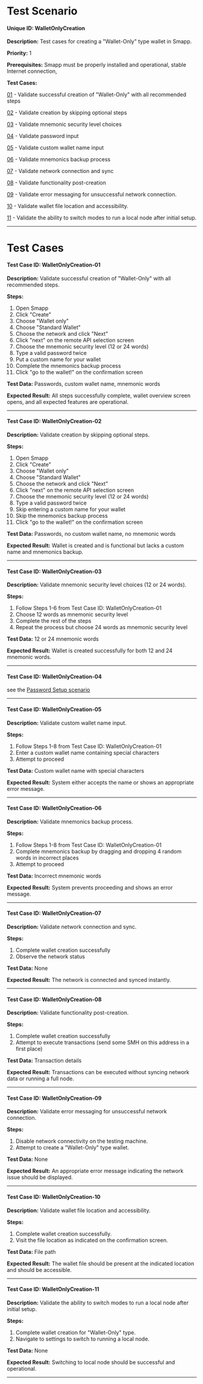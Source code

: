 # Test Scenario

 <!-- just roughly put together, to be improved with more detailed info -->

#### Unique ID:  WalletOnlyCreation

**Description:** Test cases for creating a "Wallet-Only" type wallet in Smapp.

**Priority:** 1

**Prerequisites:** Smapp must be properly installed and operational, stable Internet connection, 

**Test Cases:**

[01](#test-case-id-WalletOnlyCreation-01) - Validate successful creation of "Wallet-Only" with all recommended steps

[02](#test-case-id-WalletOnlyCreation-02) - Validate creation by skipping optional steps

[03](#test-case-id-WalletOnlyCreation-03) - Validate mnemonic security level choices

[04](#test-case-id-WalletOnlyCreation-04) - Validate password input

[05](#test-case-id-WalletOnlyCreation-05) - Validate custom wallet name input

[06](#test-case-id-WalletOnlyCreation-06) - Validate mnemonics backup process

[07](#test-case-id-WalletOnlyCreation-07) - Validate network connection and sync

[08](#test-case-id-WalletOnlyCreation-08) - Validate functionality post-creation

[09](#test-case-id-walletonlycreation-09) - Validate error messaging for unsuccessful network connection.

[10](#test-case-id-walletonlycreation-10) - Validate wallet file location and accessibility.

[11](#test-case-id-walletonlycreation-11) - Validate the ability to switch modes to run a local node after initial setup.

_____

# Test Cases

#### Test Case ID: WalletOnlyCreation-01

**Description:** Validate successful creation of "Wallet-Only" with all recommended steps.

**Steps:**

1. Open Smapp
2. Click "Create"
3. Choose "Wallet only"
4. Choose "Standard Wallet"
5. Choose the network and click "Next"
6. Click "next" on the remote API selection screen
7. Choose the mnemonic security level (12 or 24 words)
8. Type a valid password twice
9. Put a custom name for your wallet
10. Complete the mnemonics backup process
11. Click "go to the wallet!" on the confirmation screen

**Test Data:** Passwords, custom wallet name, mnemonic words

**Expected Result:** All steps successfully complete, wallet overview screen opens, and all expected features are operational.



---

#### Test Case ID: WalletOnlyCreation-02

**Description:** Validate creation by skipping optional steps.

**Steps:**

1. Open Smapp
2. Click "Create"
3. Choose "Wallet only"
4. Choose "Standard Wallet"
5. Choose the network and click "Next"
6. Click "next" on the remote API selection screen
7. Choose the mnemonic security level (12 or 24 words)
8. Type a valid password twice
9. Skip entering a custom name for your wallet
10. Skip the mnemonics backup process
11. Click "go to the wallet!" on the confirmation screen

**Test Data:** Passwords, no custom wallet name, no mnemonic words

**Expected Result:** Wallet is created and is functional but lacks a custom name and mnemonics backup.



---

#### Test Case ID: WalletOnlyCreation-03

**Description:** Validate mnemonic security level choices (12 or 24 words).

**Steps:**

1. Follow Steps 1-6 from Test Case ID: WalletOnlyCreation-01
2. Choose 12 words as mnemonic security level
3. Complete the rest of the steps
4. Repeat the process but choose 24 words as mnemonic security level

**Test Data:** 12 or 24 mnemonic words

**Expected Result:** Wallet is created successfully for both 12 and 24 mnemonic words.



---

#### Test Case ID: WalletOnlyCreation-04

see the [Password Setup scenario](cases/Smapper/Password-setup.md)

---

#### Test Case ID: WalletOnlyCreation-05

**Description:** Validate custom wallet name input.

**Steps:**

1. Follow Steps 1-8 from Test Case ID: WalletOnlyCreation-01
2. Enter a custom wallet name containing special characters
3. Attempt to proceed

**Test Data:** Custom wallet name with special characters

**Expected Result:** System either accepts the name or shows an appropriate error message.



---

#### Test Case ID: WalletOnlyCreation-06

**Description:** Validate mnemonics backup process.

**Steps:**

1. Follow Steps 1-8 from Test Case ID: WalletOnlyCreation-01
2. Complete mnemonics backup by dragging and dropping 4 random words in incorrect places
3. Attempt to proceed

**Test Data:** Incorrect mnemonic words

**Expected Result:** System prevents proceeding and shows an error message.



---

#### Test Case ID: WalletOnlyCreation-07

**Description:** Validate network connection and sync.

**Steps:**

1. Complete wallet creation successfully
2. Observe the network status

**Test Data:** None

**Expected Result:** The network is connected and synced instantly.



---

#### Test Case ID: WalletOnlyCreation-08

**Description:** Validate functionality post-creation.

**Steps:**

1. Complete wallet creation successfully
2. Attempt to execute transactions (send some SMH on this address in a first place)

**Test Data:** Transaction details

**Expected Result:** Transactions can be executed without syncing network data or running a full node.



---

#### Test Case ID: WalletOnlyCreation-09

**Description:** Validate error messaging for unsuccessful network connection.

**Steps:**

1. Disable network connectivity on the testing machine.
2. Attempt to create a "Wallet-Only" type wallet.
  
**Test Data:** None

**Expected Result:** An appropriate error message indicating the network issue should be displayed.



---

#### Test Case ID: WalletOnlyCreation-10

**Description:** Validate wallet file location and accessibility.

**Steps:**

1. Complete wallet creation successfully.
2. Visit the file location as indicated on the confirmation screen.
  
**Test Data:** File path

**Expected Result:** The wallet file should be present at the indicated location and should be accessible.



---

#### Test Case ID: WalletOnlyCreation-11

**Description:** Validate the ability to switch modes to run a local node after initial setup.

**Steps:**

1. Complete wallet creation for "Wallet-Only" type.
2. Navigate to settings to switch to running a local node.
  
**Test Data:** None

**Expected Result:** Switching to local node should be successful and operational.



---



